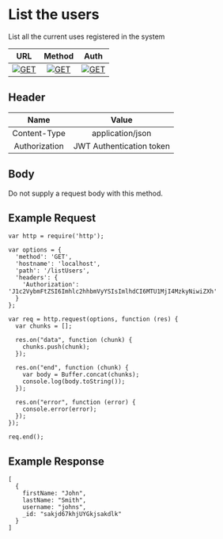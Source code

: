 # List the users

List all the current uses registered in the system

| URL           | Method        | Auth  |
| :-----------: |:-------------:| :----:|
| [![GET](https://img.shields.io/badge//listUsers--black.svg)]() | [![GET](https://img.shields.io/badge/GET-brightgreen.svg)]() | [![GET](https://img.shields.io/badge/YES-brightgreen.svg)]() |


## Header

| Name          | Value        |
| :-----------: |:-------------:|
| Content-Type | application/json |
| Authorization | JWT Authentication token |


## Body

Do not supply a request body with this method.



## Example Request
```
var http = require('http');

var options = {
  'method': 'GET',
  'hostname': 'localhost',
  'path': '/listUsers',
  'headers': {
    'Authorization': 'J1c2VybmFtZSI6Imhlc2hhbmVyYSIsImlhdCI6MTU1MjI4MzkyNiwiZXh'
  }
};

var req = http.request(options, function (res) {
  var chunks = [];

  res.on("data", function (chunk) {
    chunks.push(chunk);
  });

  res.on("end", function (chunk) {
    var body = Buffer.concat(chunks);
    console.log(body.toString());
  });

  res.on("error", function (error) {
    console.error(error);
  });
});

req.end();
```

## Example Response
```
[
  {
    firstName: "John",
    lastName: "Smith",
    username: "johns",
    _id: "sakjd67khjUYGkjsakdlk"
  }
]

```

